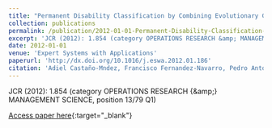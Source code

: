 ```yaml
---
title: "Permanent Disability Classification by Combining Evolutionary Generalized Radial Basis Function and Logistic Regression Methods"
collection: publications
permalink: /publication/2012-01-01-Permanent-Disability-Classification-by-Combining-Evolutionary-Generalized-Radial-Basis-Function-and-
excerpt: 'JCR (2012): 1.854 (category OPERATIONS RESEARCH &amp; MANAGEMENT SCIENCE, position 13/79 Q1)'
date: 2012-01-01
venue: 'Expert Systems with Applications'
paperurl: 'http://dx.doi.org/10.1016/j.eswa.2012.01.186'
citation: 'Adiel Castaño-Mndez, Francisco Fernandez-Navarro, Pedro Antonio Gutirrez, Csar Hervs-Martınez, &quot;Permanent Disability Classification by Combining Evolutionary Generalized Radial Basis Function and Logistic Regression Methods.&quot; Expert Systems with Applications, Vol. 39(9), 2012, pp.8350--8355.'
---
```

JCR (2012): 1.854 (category OPERATIONS RESEARCH {\&amp;} MANAGEMENT SCIENCE, position 13/79 Q1)

[Access paper here](http://dx.doi.org/10.1016/j.eswa.2012.01.186){:target="_blank"}
